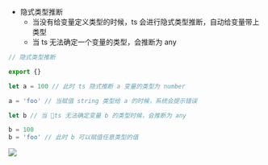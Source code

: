 - 隐式类型推断
  - 当没有给变量定义类型的时候，ts 会进行隐式类型推断，自动给变量带上类型
  - 当 ts 无法确定一个变量的类型，会推断为 any

```ts
// 隐式类型推断

export {}

let a = 100 // 此时 ts 隐式推断 a 变量的类型为 number

a = 'foo' // 当赋值 string 类型给 a 的时候，系统会提示错误

let b // 当 ts 无法确定变量 b 的类型时候，会推断为 any

b = 100
b = 'foo' // 此时 b 可以赋值任意类型的值

```

![](https://dd-ss.oss-cn-guangzhou.aliyuncs.com/20210119163156.png)
